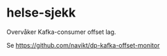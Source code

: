 # helse-sjekk

Overvåker Kafka-consumer offset lag.

Se https://github.com/navikt/dp-kafka-offset-monitor
